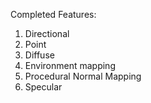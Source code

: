 Completed Features:
1. Directional
2. Point
3. Diffuse 
4. Environment mapping
5. Procedural Normal Mapping 
6. Specular